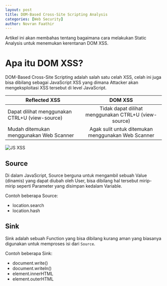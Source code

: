 ```yaml
---
layout: post
title: DOM-Based Cross-Site Scripting Analysis
categories: [Web Security]
author: Novran Faathir
---
```


Artikel ini akan membahas tentang bagaimana cara melakukan Static Analysis untuk menemukan kerentanan DOM XSS.

# Apa itu DOM XSS?
DOM-Based Cross-Site Scripting adalah salah satu celah XSS, celah ini juga bisa dibilang sebagai JavaScript XSS yang dimana Attacker akan mengeksploitasi XSS tersebut di level JavaScript.

| Reflected XSS                                  | DOM XSS                                              |
| ---------------------------------------------- |:----------------------------------------------------:|
| Dapat dilihat menggunakan CTRL+U (view-source) | Tidak dapat dilihat menggunakan CTRL+U (view-source) |
| Mudah ditemukan menggunakan Web Scanner        | Agak sulit untuk ditemukan menggunakan Web Scanner   |

![JS XSS](https://infosec.zerobyte.id/images/javascript-xss.png)

## Source
Di dalam JavaScript, Source berguna untuk mengambil sebuah Value (dinamis) yang dapat diubah oleh User, bisa dibilang hal tersebut mirip-mirip seperti Parameter yang disimpan kedalam Variable.

Contoh beberapa Source:
- location.search
- location.hash

## Sink
Sink adalah sebuah Function yang bisa dibilang kurang aman yang biasanya digunakan untuk memproses isi dari `Source`.

Contoh beberapa Sink:
- document.write()
- document.writeln()
- element.innerHTML
- element.outerHTML
